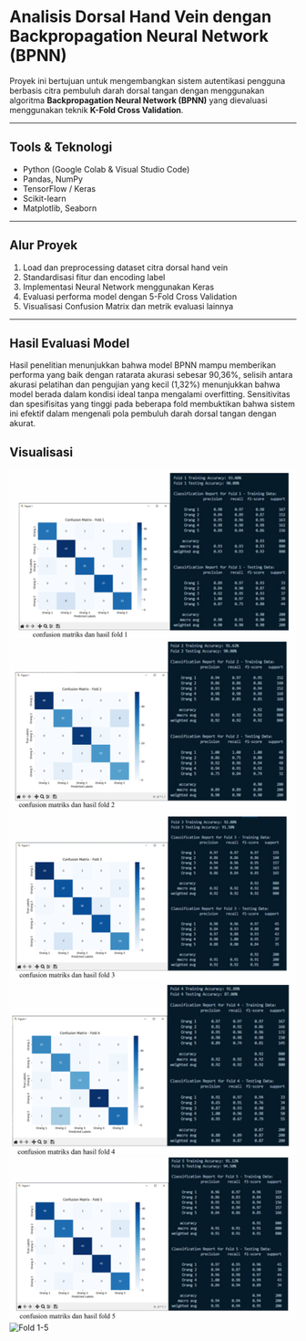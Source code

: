 # Analisis Dorsal Hand Vein dengan Backpropagation Neural Network (BPNN)

Proyek ini bertujuan untuk mengembangkan sistem autentikasi pengguna berbasis citra pembuluh darah dorsal tangan dengan menggunakan algoritma **Backpropagation Neural Network (BPNN)** yang dievaluasi menggunakan teknik **K-Fold Cross Validation**.

---

## Tools & Teknologi
- Python (Google Colab & Visual Studio Code)
- Pandas, NumPy
- TensorFlow / Keras
- Scikit-learn
- Matplotlib, Seaborn

---

## Alur Proyek
1. Load dan preprocessing dataset citra dorsal hand vein
2. Standardisasi fitur dan encoding label
3. Implementasi Neural Network menggunakan Keras
4. Evaluasi performa model dengan 5-Fold Cross Validation
5. Visualisasi Confusion Matrix dan metrik evaluasi lainnya

---

## Hasil Evaluasi Model
Hasil penelitian menunjukkan bahwa model BPNN mampu memberikan performa yang baik dengan ratarata akurasi sebesar 90,36%, selisih antara akurasi pelatihan dan pengujian yang kecil (1,32%) menunjukkan bahwa model berada dalam kondisi ideal tanpa mengalami overfitting. Sensitivitas dan spesifisitas yang tinggi pada beberapa fold membuktikan bahwa sistem ini efektif dalam mengenali pola pembuluh darah dorsal tangan dengan akurat.


## Visualisasi
![Fold 1](img/Fold1.png)
![Fold 2](img/Fold2.png)
![Fold 3](img/Fold3.png)
![Fold 4](img/Fold4.png)
![Fold 5](img/Fold5.png)
![Fold 1-5](img/AverageFold1-5.png)

